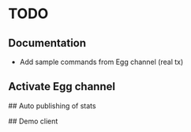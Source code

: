 # TODO

## Documentation

* Add sample commands from Egg channel (real tx)

## Activate Egg channel

## Auto publishing of stats 

## Demo client


